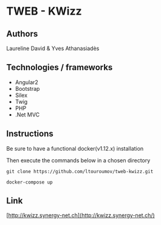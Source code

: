 # TWEB - KWizz
## Authors
Laureline David & Yves Athanasiadès

## Technologies / frameworks
  * Angular2
  * Bootstrap
  * Silex
  * Twig
  * PHP
  * .Net MVC

## Instructions
Be sure to have a functional docker(v1.12.x) installation

Then execute the commands below in a chosen directory

```
git clone https://github.com/ltouroumov/tweb-kwizz.git

docker-compose up
```

## Link
[http://kwizz.synergy-net.ch](http://kwizz.synergy-net.ch/)